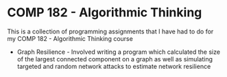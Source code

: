 # COMP 182 - Algorithmic Thinking
This is a collection of programming assignments that I have had to do for my COMP 182 - Algorithmic Thinking course
* Graph Resilience - Involved writing a program which calculated the size of the largest connected component on a graph as well as simulating targeted and random network attacks to estimate network resilience
